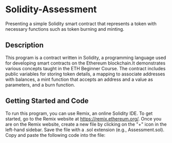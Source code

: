 # Solidity-Assessment
Presenting a simple Solidity smart contract that represents a token with necessary functions such as token burning and minting.

## Description
This program is a contract written in Solidity, a programming language used for developing smart contracts on the Ethereum blockchain.It demonstrates various concepts taught in the ETH Beginner Course. The contract includes public variables for storing token details, a mapping to associate addresses with balances, a mint function that accepts an address and a value as parameters, and a burn function.

## Getting Started and Code
To run this program, you can use Remix, an online Solidity IDE. To get started, go to the Remix website at https://remix.ethereum.org/.
Once you are on the Remix website, create a new file by clicking on the "+" icon in the left-hand sidebar. Save the file with a .sol extension (e.g., Assessment.sol). Copy and paste the following code into the file:
